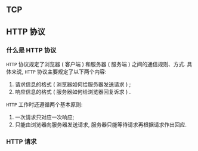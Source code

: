 ## TCP



## HTTP 协议

### 什么是 HTTP 协议

`HTTP` 协议规定了浏览器 ( 客户端 ) 和服务器 ( 服务端 ) 之间的通信规则、方式. 具体来说, `HTTP` 协议主要规定了以下两个内容:

1. 请求信息的格式 ( 浏览器如何给服务器发送请求 ) ;
2. 响应信息的格式 ( 服务器如何给浏览器回复诉求 ) .

`HTTP` 工作时还遵循两个基本原则: 

1. 一次请求只对应一次响应;
2. 只能由浏览器向服务器发送请求, 服务器只能等待请求再根据请求作出回应.

### HTTP 请求

